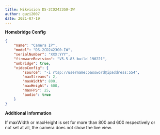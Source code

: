 ```yaml
---
title: Hikvision DS-2CD2423G0-IW
author: guzi2007
date: 2021-07-19
---
```

**Homebridge Config**

```json
{
	"name": "Camera IP",
	"model": "DS-2CD2423G0-IW",
	"serialNumber": "XXX:YYY",
	"firmwareRevision": "V5.5.83 build 190221",
	"unbridge": true,
	"videoConfig": {
		"source": "-i rtsp://username:password@ipaddress:554",
		"maxStreams": 2,
		"maxWidth": 800,
		"maxHeight": 600,
		"maxFPS": 25,
		"audio": true
	}
}
```

**Additional Information**

If maxWidth or maxHeight is set for more than 800 and 600 respectively or not set at all, the camera does not show the live view.
